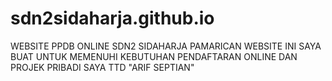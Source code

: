 # sdn2sidaharja.github.io
WEBSITE PPDB ONLINE SDN2 SIDAHARJA PAMARICAN
WEBSITE INI SAYA BUAT UNTUK MEMENUHI KEBUTUHAN PENDAFTARAN ONLINE DAN PROJEK PRIBADI SAYA TTD "ARIF SEPTIAN"
